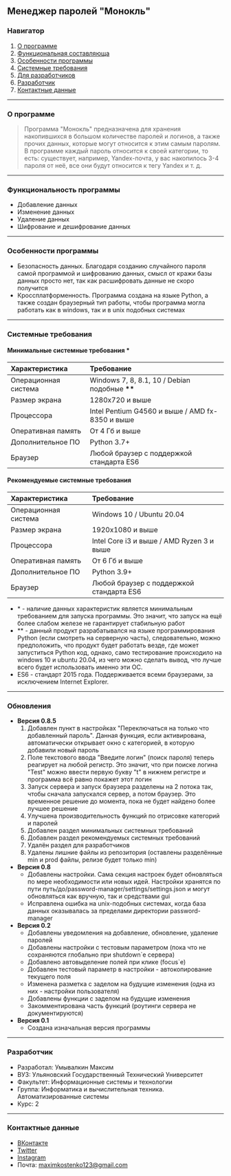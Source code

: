 Менеджер паролей "Монокль"
---
### Навигатор
1. [О программе](#about)
2. [Функциональная составляюща](#func)
3. [Особенности программы](#spec)
4. [Системные требования](#sysconf)
5. [Для разработчиков](#for_pr)
6. [Разработчик](#student)
7. [Контактные данные](#cont)
---
### <a name="about">О программе</a> 
> Программа "Монокль" предназначена для хранения накопившихся в большом количестве паролей и логинов, а также прочих данных, которые могут относится к этим самым паролям. В программе каждый пароль относится к своей категории, то есть: существует, например, Yandex-почта, у вас накопилось 3-4 пароля от неё, все они будут относится к тегу Yandex и т. д.
---
### <a name="func">Функциональность программы</a>
* Добавление данных
* Изменение данных
* Удаление данных
* Шифрование и дешифрование данных
---
### <a name="spec">Особенности программы</a>
* Безопасность данных. Благодаря созданию случайного пароля самой программой и шифрованию данных, смысл от кражи базы данных просто нет, так как расшифровать данные не скоро получится
* Кроссплатформенность. Программа создана на языке Python, а также создан браузерный тип работы, чтобы программа могла работать как в windows, так и в unix подобных системах
---
### <a name="sysconf">Системные требования</a>
#### Минимальные системные требования **\***

| Характеристика       | Требование                                       |
| :------------------- | :----------------------------------------------- |
| Операционная система | Windows 7, 8, 8.1, 10 / Debian подобные **\*\*** |
| Размер экрана        | 1280х720 и выше                                  |
| Процессора           | Intel Pentium G4560 и выше / AMD fx-8350 и выше  |
| Оперативная память   | От 4 Гб и выше                                   |
| Дополнительное ПО    | Python 3.7+                                      |
| Браузер              | Любой браузер с поддержкой стандарта ES6         |

#### Рекомендуемые системные требования

| Характеристика       | Требование                                |
| :------------------- | :---------------------------------------- |
| Операционная система | Windows 10 / Ubuntu 20.04                 |
| Размер экрана        | 1920x1080 и выше                          |
| Процессора           | Intel Core i3 и выше / AMD Ryzen 3 и выше |
| Оперативная память   | От 6 Гб и выше                            |
| Дополнительное ПО    | Python 3.9+                               |
| Браузер              | Любой браузер с поддержкой стандарта ES6  |

* \* - наличие данных характеристик является минимальным требованием для запуска программы. Это значит, что запуск на ещё более слабом железе не гарантирует стабильную работ
* \*\* - данный продукт разрабатывался на языке программирования Python (если смотреть на серверную часть), следовательно, можно предположить, что продукт будет работать везде, где может запуститься Python код, однако, само тестирование происходило на windows 10 и ubuntu 20.04, из чего можно сделать вывод, что лучше всего будет использовать именно эти ОС.
* ES6 - стандарт 2015 года. Поддерживается всеми браузерами, за исключением Internet Explorer.
---
### <a name="patch">Обновления</a>
* **Версия 0.8.5**
  1. Добавлен пункт в настройках "Переключаться на только что добавленный пароль". Данная функция, если активирована, автоматически открывает окно с категорией, в которую добавили новый пароль
  2. Поле текстового ввода "Введите логин" (поиск пароля) теперь реагирует на любой регистр. Это значит, что при поиске логина "Test" можно ввести первую букву "t" в нижнем регистре и программа всё равно покажет этот логин
  3. Запуск сервера и запуск браузера разделены на 2 потока так, чтобы сначала запускался сервер, а потом браузер. Это временное решение до момента, пока не будет найдено более лучшее решение
  4. Улучшена производительность функций по отрисовке категорий и паролей
  5. Добавлен раздел минимальных системных требований
  6. Добавлен раздел рекомендуемых системных требований
  7. Удалён раздел для разработчиков
  8. Удалены лишние файлы из репозитория (оставлены разделённые min и prod файлы, релизе будет только min)
* **Версия 0.8**
  * Добавлены настройки. Сама секция настроек будет обновляться по мере необходимости или новых идей. Настройки хранятся по пути путь/до/password-manager/settings/settings.json и могут обновляться как вручную, так и средствами gui
  * Исправлена ошибка на unix-подобных системах, когда база данных оказывалась за пределами директории password-manager
* **Версия 0.2**
  * Добавлены уведомления на добавление, обновление, удаление паролей
  * Добавлены настройки с тестовым параметром (пока что не сохраняются глобально при shutdown`е сервера)
  * Добавлено автовыделение полей при клике (focus`е)
  * Добавлен тестовый параметр в настройки - автокопирование текущего поля
  * Изменена разметка с заделом на будущие изменения (одна из них - настройки пользователя)
  * Добавлены функции с заделом на будущие изменения
  * Закомментирована часть функций (роутинги сервера не документируются)
* **Версия 0.1**
  * Создана изначальная версия программы
---
### <a name="student">Разработчик</a> 
* Разработал: Умывалкин Максим
* ВУЗ: Ульяновский Государственный Технический Университет
* Факультет: Информационные системы и технологии
* Группа: Информатика и вычислительная техника. Автоматизированные системы
* Курс: 2
---
### <a name="cont">Контактные данные</a>
* [ВКонтакте](https://vk.com/resistancejkee)
* [Twitter](https://twitter.com/resistancejkee)
* [Instagram](https://www.instagram.com/resistancejkee)
* Почта: maximkostenko123@gmail.com